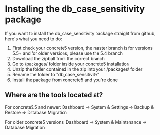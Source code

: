 # Installing the db_case_sensitivity package #
If you want to install the db_case_sensitivity package straight from github, here's what you need to do:

1. First check your concrete5 version, the master branch is for versions 5.5+ and for older versions, please use the 5.4 branch
2. Download the zipball from the correct branch
3. Go to /packages/ folder inside your concrete5 installation
4. Unzip the folder contained in the zip into your /packages/ folder
5. Rename the folder to "db_case_sensitivity"
6. Install the package from concrete5 and you're done

## Where are the tools located at? ##
For concrete5.5 and newer: Dashboard => System & Settings => Backup & Restore => Database Migration

For older concrete5 versions: Dashboard => System & Maintenance => Database Migration